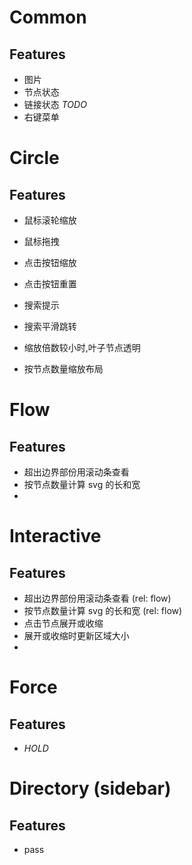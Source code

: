 # Common
## Features
   + 图片
   + 节点状态
   + 链接状态 *TODO*
   + 右键菜单

# Circle
## Features
   + 鼠标滚轮缩放
   + 鼠标拖拽
   + 点击按钮缩放
   + 点击按钮重置
   
   + 搜索提示
   + 搜索平滑跳转
   
   + 缩放倍数较小时,叶子节点透明
   + 按节点数量缩放布局
   
# Flow
## Features
   + 超出边界部份用滚动条查看
   + 按节点数量计算 svg 的长和宽
   + 
   
# Interactive
## Features
   + 超出边界部份用滚动条查看     (rel: flow)
   + 按节点数量计算 svg 的长和宽  (rel: flow)
   + 点击节点展开或收缩
   + 展开或收缩时更新区域大小
   + 

# Force 
## Features
   + *HOLD*
   
# Directory (sidebar)
## Features
   - pass
